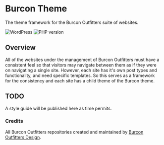 # Burcon Theme

The theme framework for the Burcon Outfitters suite of websites.

![WordPress](https://img.shields.io/wordpress/v/akismet.svg?style=flat-square)
![PHP version](https://img.shields.io/php-eye/symfony/symfony.svg?style=flat-square)

## Overview

All of the websites under the management of Burcon Outfitters must have a consistent feel so that visitors may navigate between them as if they were on navigating a single site. However, each site has it's own post types and functionality, and need specific templates. So this serves as a framework for the consistency and each site has a child theme of the Burcon theme.

## TODO

A style guide will be published here as time permits.

### Credits

All Burcon Outfitters repositories created and maintained by [Burcon Outfitters Design](https://github.com/ControlledChaos).